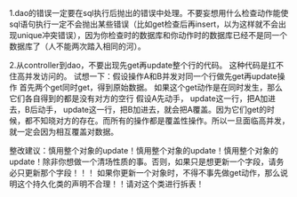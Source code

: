 1.dao的错误一定要在sql执行后抛出的错误中处理。不要妄想用什么检查动作能使sql语句执行一定不会抛出某些错误（比如get检查后再insert，以为这样就不会出现unique冲突错误），因为你检查时的数据库和你动作时的数据库已经不是同一个数据库了（人不能两次踏入相同的河）。




2.从controller到dao，不要出现先get再update整个行的代码。
这种代码是扛不住高并发访问的。
试想一下：假设操作A和B并发对同一个行做先get再update操作
首先两个get同时get，得到原始数据。
如果这个get动作是在同时发生，那么它们各自得到的都是没有对方的空行
假设A先动手， update这一行，把A加进去，B后动手， update这一行，把B加进去，就会把A覆盖。因为它们get的时候，都不知晓对方的存在。而所有的操作都是覆盖性操作。所以一旦面临高并发，就一定会因为相互覆盖对数据。

整改建议：慎用整个对象的update！慎用整个对象的update！慎用整个对象的update！除非你想做一个清场性质的事。否则，如果只是想更新一个字段，请务必只更新那个字段！！！
如果你更新一个对象时，不得不事先做get动作，那么说明这个持久化类的声明不合理！！请对这个类进行拆表！

